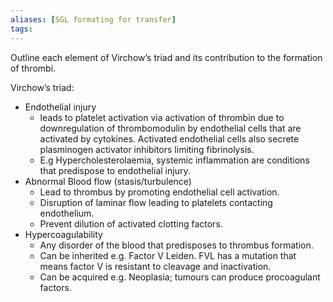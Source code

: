 ```yaml
---
aliases: [SGL formating for transfer]
tags: 
---
```


Outline each element of Virchow’s triad and its contribution to the formation of
thrombi.

Virchow’s triad:
- Endothelial injury
	- leads to platelet activation via activation of thrombin due to downregulation of thrombomodulin by endothelial cells that are activated by cytokines. Activated endothelial cells also secrete plasminogen activator inhibitors limiting fibrinolysis.
	- E.g Hypercholesterolaemia, systemic inflammation are conditions that predispose to endothelial injury.
- Abnormal Blood flow (stasis/turbulence)
	- Lead to thrombus by promoting endothelial cell activation.
	- Disruption of laminar flow leading to platelets contacting endothelium.
	- Prevent dilution of activated clotting factors.
- Hypercoagulability
	- Any disorder of the blood that predisposes to thrombus formation.
	- Can be inherited e.g. Factor V Leiden. FVL has a mutation that means factor V is resistant to cleavage and inactivation.
	- Can be acquired e.g. Neoplasia; tumours can produce procoagulant factors.